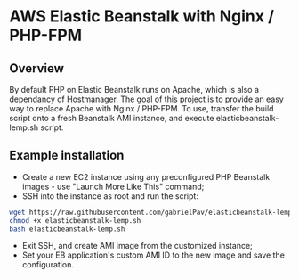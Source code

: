 # AWS Elastic Beanstalk with Nginx / PHP-FPM 

## Overview

By default PHP on Elastic Beanstalk runs on Apache, which is also a dependancy of Hostmanager. The goal of this project is to provide an easy way to replace Apache with Nginx / PHP-FPM. To use, transfer the build script onto a fresh Beanstalk AMI instance, and execute elasticbeanstalk-lemp.sh script.

## Example installation

- Create a new EC2 instance using any preconfigured PHP Beanstalk images - use "Launch More Like This" command;
- SSH into the instance as root and run the script:

```bash
wget https://raw.githubusercontent.com/gabrielPav/elasticbeanstalk-lemp/master/elasticbeanstalk-lemp.sh
chmod +x elasticbeanstalk-lemp.sh
bash elasticbeanstalk-lemp.sh
```

- Exit SSH, and create AMI image from the customized instance;
- Set your EB application's custom AMI ID to the new image and save the configuration.
